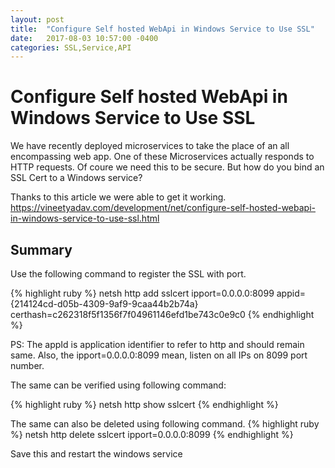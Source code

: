 ```yaml
---
layout: post
title:  "Configure Self hosted WebApi in Windows Service to Use SSL"
date:   2017-08-03 10:57:00 -0400
categories: SSL,Service,API
---
```

# Configure Self hosted WebApi in Windows Service to Use SSL #

We have recently deployed microservices to take the place of an all encompassing web app.  One of these Microservices actually responds to HTTP requests.  Of coure we need this to be secure.  But how do you bind an SSL Cert to a Windows service?

Thanks to this article we were able to get it working.    
https://vineetyadav.com/development/net/configure-self-hosted-webapi-in-windows-service-to-use-ssl.html

## Summary ##

Use the following command to register the SSL with port.

{% highlight ruby %} 
netsh http add sslcert ipport=0.0.0.0:8099 appid={214124cd-d05b-4309-9af9-9caa44b2b74a} certhash=‎c262318f5f1356f7f04961146efd1be743c0e9c0
{% endhighlight %}

PS: The appId is application identifier to refer to http and should remain same. Also, the ipport=0.0.0.0:8099 mean, listen on all IPs on 8099 port number.

The same can be verified using following command:

{% highlight ruby %} 
netsh http show sslcert
{% endhighlight %}

The same can also be deleted using following command.
{% highlight ruby %} 
netsh http delete sslcert ipport=0.0.0.0:8099
{% endhighlight %}

Save this and restart the windows service
